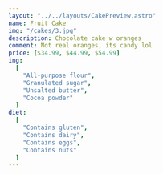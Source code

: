 ```yaml
---
layout: "../../layouts/CakePreview.astro"
name: Fruit Cake
img: "/cakes/3.jpg"
description: Chocolate cake w oranges
comment: Not real oranges, its candy lol
price: [$34.99, $44.99, $54.99]
ing:
  [
    "All-purpose flour",
    "Granulated sugar",
    "Unsalted butter",
    "Cocoa powder"
  ]
diet:
  [
    "Contains gluten",
    "Contains dairy",
    "Contains eggs",
    "Contains nuts"
  ]
---
```

